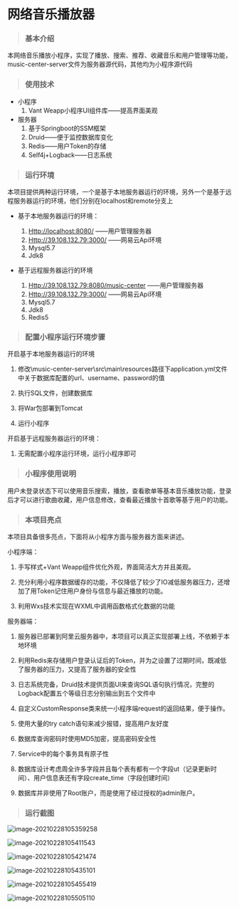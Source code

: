 # 网络音乐播放器

> ### 基本介绍

本网络音乐播放小程序，实现了播放、搜索、推荐、收藏音乐和用户管理等功能，music-center-server文件为服务器源代码，其他均为小程序源代码

> ### 使用技术

* 小程序
  1. Vant Weapp小程序UI组件库——提高界面美观
* 服务器
  1. 基于Springboot的SSM框架
  2. Druid——便于监控数据库变化
  3. Redis——用户Token的存储
  4. Self4j+Logback——日志系统

> ### 运行环境

本项目提供两种运行环境，一个是基于本地服务器运行的环境，另外一个是基于远程服务器运行的环境，他们分别在localhost和remote分支上

* 基于本地服务器运行的环境：
  1. [Http://localhost:8080/](Http://localhost:8080/) ——用户管理服务器
  2. [Http://39.108.132.79:3000/](Http://39.108.132.79:3000/) ——网易云Api环境
  3. Mysql5.7
  4. Jdk8

* 基于远程服务器运行的环境
  1. [Http://39.108.132.79:8080/music-center](Http://39.108.132.79:8080/music-center) ——用户管理服务器
  2. [Http://39.108.132.79:3000/](Http://39.108.132.79:3000/) ——网易云Api环境
  3. Mysql5.7
  4. Jdk8
  5. Redis5

> ### 配置小程序运行环境步骤

开启基于本地服务器运行的环境

1. 修改\music-center-server\src\main\resources路径下application.yml文件中关于数据库配置的url、username、password的值

2. 执行SQL文件，创建数据库

3. 将War包部署到Tomcat

4. 运行小程序

开启基于远程服务器运行的环境：

1. 无需配置小程序运行环境，运行小程序即可

> ### 小程序使用说明

用户未登录状态下可以使用音乐搜索，播放，查看歌单等基本音乐播放功能，登录后才可以进行歌曲收藏，用户信息修改，查看最近播放十首歌等基于用户的功能。

> ### 本项目亮点

本项目具备很多亮点，下面将从小程序方面与服务器方面来讲述。

小程序端：

1. 手写样式+Vant Weapp组件优化外观，界面简洁大方并且美观。

2. 充分利用小程序数据缓存的功能，不仅降低了较少了IO减低服务器压力，还增加了用Token记住用户身份与信息与最近播放的功能。

3. 利用Wxs技术实现在WXML中调用函数格式化数据的功能

服务器端：

1. 服务器已部署到阿里云服务器中，本项目可以真正实现部署上线，不依赖于本地环境

2. 利用Redis来存储用户登录认证后的Token，并为之设置了过期时间，既减低了服务器的压力，又提高了服务器的安全性

3. 日志系统完备，Druid技术提供页面UI来查询SQL语句执行情况，完整的Logback配置五个等级日志分别输出到五个文件中

4. 自定义CustomResponse类来统一小程序端request的返回结果，便于操作。

5. 使用大量的try catch语句来减少报错，提高用户友好度

6. 数据库查询密码时使用MD5加密，提高密码安全性

7. Service中的每个事务具有原子性

8. 数据库设计考虑周全许多字段并且每个表有都有一个字段ut（记录更新时间）、用户信息表还有字段create_time（字段创建时间）

9. 数据库并非使用了Root账户，而是使用了经过授权的admin账户。

> ### 运行截图

![image-20210228105359258](https://i.loli.net/2021/02/28/wCGnycAplIbr2RK.png)

![image-20210228105411543](https://i.loli.net/2021/02/28/OcF74TVEulWYHGp.png)

![image-20210228105421474](https://i.loli.net/2021/02/28/94VuUrCGlyateoD.png)

![image-20210228105435101](https://i.loli.net/2021/02/28/klJDIb8sxEd7jQe.png)

![image-20210228105455419](https://i.loli.net/2021/02/28/S42NCPerBYHwZcn.png)

![image-20210228105505110](https://i.loli.net/2021/02/28/GUfRAV7HIKZ6NYk.png)